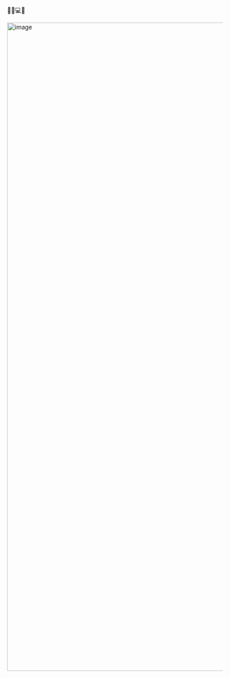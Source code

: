 🙋‍♀️💻💕

[<img width="1512" alt="image" src="https://github.com/user-attachments/assets/e0b6db1e-ea22-4c3e-9ab7-26a1b29528aa">](https://www.rosebowenvisuals.com)


<!--
**rbow97/rbow97** is a ✨ _special_ ✨ repository because its `README.md` (this file) appears on your GitHub profile.

Here are some ideas to get you started:

- 🔭 I’m currently working on ...
- 🌱 I’m currently learning ...
- 👯 I’m looking to collaborate on ...
- 🤔 I’m looking for help with ...
- 💬 Ask me about ...
- 📫 How to reach me: ...
- 😄 Pronouns: ...
- ⚡ Fun fact: ...
-->
